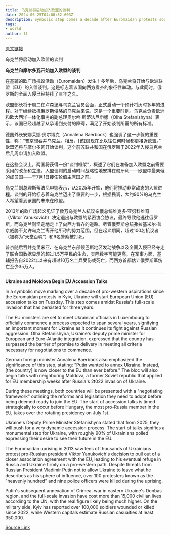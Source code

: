 ```yaml
---
title: 乌克兰将启动加入欧盟的谈判
date: 2024-06-25T04:00:52.603Z
description: Symbolic step comes a decade after Euromaidan protests sought to put country firmly on pro-western path
tags: 
- world
author: ft
---
```


[原文链接](https://ft.com/content/43c26415-5efa-440a-b338-36aed2739b87)

乌克兰将启动加入欧盟的谈判

**乌克兰和摩尔多瓦开始加入欧盟的谈判**

在基辅的欧广场抗议活动（Euromaidan）发生十多年后，乌克兰将开始与欧洲联盟（EU）的入盟谈判。这是标志着该国向西方看齐的象征性举动。与此同时，俄罗斯的全面入侵已经持续了三年之久。

欧盟部长将于周二在卢森堡与乌克兰官员会面，正式启动一个预计将历时多年的进程。对于继续抵抗俄罗斯侵略的乌克兰来说，这是一个重要时刻。乌克兰负责欧洲和欧大西洋一体化事务的副总理奥尔哈·斯蒂法尼申娜（Olha Stefanishyna）表示，该国已经超越了从承诺到交付的障碍，满足了开始谈判所需的所有标准。

德国外长安娜莱娜·贝尔博克（Annalena Baerbock）也强调了这一步骤的重要性，称：“普京想吞并乌克兰。相反，[该国]现在比以往任何时候都更接近欧盟。” 欧盟还将与摩尔多瓦开始谈判，这个前苏联共和国在俄罗斯于2022年入侵乌克兰后几周申请加入欧盟。

在这些会议上，两国将获得一份“谈判框架”，概述了它们在准备加入欧盟之前需要采用的改革和立法。入盟谈判的启动时间战略性地安排在匈牙利——欧盟中最亲俄的成员国——于7月1日接任轮值主席国之前。

乌克兰副总理斯蒂法尼申娜表示，从2025年开始，他们将推动非常动态的入盟进程。谈判的开始标志着乌克兰迈出了重要的一步，根据民调，大约90%的乌克兰人希望看到该国的未来在欧盟。

2013年的欧广场起义见证了数万乌克兰人抗议亲俄总统维克多·亚努科维奇（Viktor Yanukovich）决定退出与欧盟的紧密协会协议，最终导致他逃往俄罗斯，而乌克兰则坚定地走上了向西方看齐的道路。尽管俄罗斯总统弗拉基米尔·普京威胁不允许乌克兰离开他所称的势力范围，但在起义期间，超过100名抗议者（被称为“天堂百魂”）和9名警察被打死。

普京随后吞并克里米亚、在乌克兰东部顿巴斯地区发动战争以及全面入侵已经夺走了联合国数据显示的超过1.5万平民的生命，实际数字可能更高。在军事方面，基辅报告自2022年以来有超过10万名士兵受伤或死亡，而西方首都估计俄罗斯军伤亡至少35万人。

---

 **Ukraine and Moldova Begin EU Accession Talks**

In a symbolic move marking over a decade of pro-western aspirations since the Euromaidan protests in Kyiv, Ukraine will start European Union (EU) accession talks on Tuesday. This step comes amidst Russia's full-scale invasion that has persisted for three years.

The EU ministers are set to meet Ukrainian officials in Luxembourg to officially commence a process expected to span several years, signifying an important moment for Ukraine as it continues its fight against Russian aggression. Olha Stefanishyna, Ukraine's deputy prime minister for European and Euro-Atlantic integration, expressed that the country has surpassed the barrier of promise to delivery in meeting all criteria necessary for negotiations to commence.

German foreign minister Annalena Baerbock also emphasized the significance of this step, stating: "Putin wanted to annex Ukraine. Instead, [the country] is now closer to the EU than ever before." The bloc will also begin talks with neighboring Moldova, a former Soviet republic that applied for EU membership weeks after Russia's 2t022 invasion of Ukraine.

During these meetings, both countries will be presented with a "negotiating framework" outlining the reforms and legislation they need to adopt before being deemed ready to join the EU. The start of accession talks is timed strategically to occur before Hungary, the most pro-Russia member in the EU, takes over the rotating presidency on July 1st.

Ukraine's Deputy Prime Minister Stefanishyna stated that from 2025, they will push for a very dynamic accession process. The start of talks signifies a monumental step for Ukraine, with roughly 90% of Ukrainians polled expressing their desire to see their future in the EU.

The Euromaidan uprising in 2013 saw tens of thousands of Ukrainians protest pro-Russian president Viktor Yanukovich's decision to pull out of a closer association agreement with the EU, leading to his eventual refuge in Russia and Ukraine firmly on a pro-western path. Despite threats from Russian President Vladimir Putin not to allow Ukraine to leave what he describes as his sphere of influence, over 100 protesters known as the "heavenly hundred" and nine police officers were killed during the uprising.

Putin's subsequent annexation of Crimea, war in eastern Ukraine's Donbas region, and the full-scale invasion have cost more than 15,000 civilian lives according to the UN, with the real figure likely being much higher. On the military side, Kyiv has reported over 100,000 soldiers wounded or killed since 2022, while Western capitals estimate Russian casualties at least 350,000.

[Source Link](https://ft.com/content/43c26415-5efa-440a-b338-36aed2739b87)

